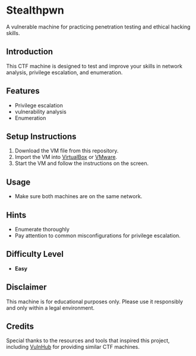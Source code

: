 # Stealthpwn

A vulnerable machine for practicing penetration testing and ethical hacking skills.

## Introduction

This CTF machine is designed to test and improve your skills in network analysis, privilege escalation, and enumeration.

## Features

- Privilege escalation
- vulnerability analysis 
- Enumeration

## Setup Instructions

1. Download the VM file from this repository.
2. Import the VM into [VirtualBox](https://www.virtualbox.org/) or [VMware](https://www.vmware.com/).
3. Start the VM and follow the instructions on the screen.

## Usage

- Make sure both machines are on the same network.

## Hints

- Enumerate thoroughly
- Pay attention to common misconfigurations for privilege escalation.

## Difficulty Level

- **Easy**

## Disclaimer

This machine is for educational purposes only. Please use it responsibly and only within a legal environment.

## Credits

Special thanks to the resources and tools that inspired this project, including [VulnHub](https://www.vulnhub.com/) for providing similar CTF machines.
